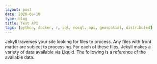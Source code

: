 ```yaml
---
layout: post
date: 2020-06-10
type: blog
title: Test API
tags: [python, docker, r, sql, nosql, api, geospatial, distributed]
---
```

Jekyll traverses your site looking for files to process. Any files with front matter are subject to processing. For each of these files, Jekyll makes a variety of data available via Liquid. The following is a reference of the available data.